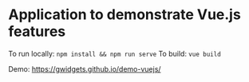 # Application to demonstrate Vue.js features

To run locally: `npm install && npm run serve`
To build: `vue build`

Demo: https://gwidgets.github.io/demo-vuejs/ 